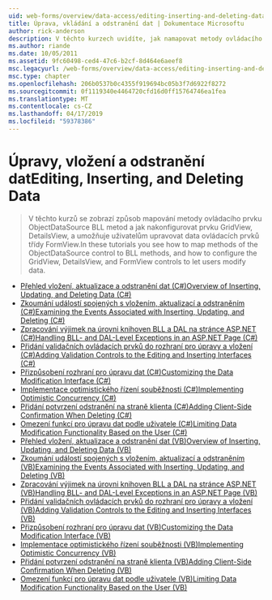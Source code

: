 ```yaml
---
uid: web-forms/overview/data-access/editing-inserting-and-deleting-data/index
title: Úprava, vkládání a odstranění dat | Dokumentace Microsoftu
author: rick-anderson
description: V těchto kurzech uvidíte, jak namapovat metody ovládacího prvku ObjectDataSource metody knihoven BLL a konfigurace ovládacího prvku GridView, DetailsView a FormView co...
ms.author: riande
ms.date: 10/05/2011
ms.assetid: 9fc60498-ced4-47c6-b2cf-8d464e6aeef8
msc.legacyurl: /web-forms/overview/data-access/editing-inserting-and-deleting-data
msc.type: chapter
ms.openlocfilehash: 206b0537b0c4355f919694bc05b3f7d6922f8272
ms.sourcegitcommit: 0f1119340e4464720cfd16d0ff15764746ea1fea
ms.translationtype: MT
ms.contentlocale: cs-CZ
ms.lasthandoff: 04/17/2019
ms.locfileid: "59378386"
---
```

# <a name="editing-inserting-and-deleting-data"></a><span data-ttu-id="37245-103">Úpravy, vložení a odstranění dat</span><span class="sxs-lookup"><span data-stu-id="37245-103">Editing, Inserting, and Deleting Data</span></span>

> <span data-ttu-id="37245-104">V těchto kurzů se zobrazí způsob mapování metody ovládacího prvku ObjectDataSource BLL metod a jak nakonfigurovat prvku GridView, DetailsView, a umožňuje uživatelům upravovat data ovládacích prvků třídy FormView.</span><span class="sxs-lookup"><span data-stu-id="37245-104">In these tutorials you see how to map methods of the ObjectDataSource control to BLL methods, and how to configure the GridView, DetailsView, and FormView controls to let users modify data.</span></span>


- [<span data-ttu-id="37245-105">Přehled vložení, aktualizace a odstranění dat (C#)</span><span class="sxs-lookup"><span data-stu-id="37245-105">Overview of Inserting, Updating, and Deleting Data (C#)</span></span>](an-overview-of-inserting-updating-and-deleting-data-cs.md)
- [<span data-ttu-id="37245-106">Zkoumání událostí spojených s vložením, aktualizací a odstraněním (C#)</span><span class="sxs-lookup"><span data-stu-id="37245-106">Examining the Events Associated with Inserting, Updating, and Deleting (C#)</span></span>](examining-the-events-associated-with-inserting-updating-and-deleting-cs.md)
- [<span data-ttu-id="37245-107">Zpracování výjimek na úrovni knihoven BLL a DAL na stránce ASP.NET (C#)</span><span class="sxs-lookup"><span data-stu-id="37245-107">Handling BLL- and DAL-Level Exceptions in an ASP.NET Page (C#)</span></span>](handling-bll-and-dal-level-exceptions-in-an-asp-net-page-cs.md)
- [<span data-ttu-id="37245-108">Přidání validačních ovládacích prvků do rozhraní pro úpravy a vložení (C#)</span><span class="sxs-lookup"><span data-stu-id="37245-108">Adding Validation Controls to the Editing and Inserting Interfaces (C#)</span></span>](adding-validation-controls-to-the-editing-and-inserting-interfaces-cs.md)
- [<span data-ttu-id="37245-109">Přizpůsobení rozhraní pro úpravu dat (C#)</span><span class="sxs-lookup"><span data-stu-id="37245-109">Customizing the Data Modification Interface (C#)</span></span>](customizing-the-data-modification-interface-cs.md)
- [<span data-ttu-id="37245-110">Implementace optimistického řízení souběžnosti (C#)</span><span class="sxs-lookup"><span data-stu-id="37245-110">Implementing Optimistic Concurrency (C#)</span></span>](implementing-optimistic-concurrency-cs.md)
- [<span data-ttu-id="37245-111">Přidání potvrzení odstranění na straně klienta (C#)</span><span class="sxs-lookup"><span data-stu-id="37245-111">Adding Client-Side Confirmation When Deleting (C#)</span></span>](adding-client-side-confirmation-when-deleting-cs.md)
- [<span data-ttu-id="37245-112">Omezení funkcí pro úpravu dat podle uživatele (C#)</span><span class="sxs-lookup"><span data-stu-id="37245-112">Limiting Data Modification Functionality Based on the User (C#)</span></span>](limiting-data-modification-functionality-based-on-the-user-cs.md)
- [<span data-ttu-id="37245-113">Přehled vložení, aktualizace a odstranění dat (VB)</span><span class="sxs-lookup"><span data-stu-id="37245-113">Overview of Inserting, Updating, and Deleting Data (VB)</span></span>](an-overview-of-inserting-updating-and-deleting-data-vb.md)
- [<span data-ttu-id="37245-114">Zkoumání událostí spojených s vložením, aktualizací a odstraněním (VB)</span><span class="sxs-lookup"><span data-stu-id="37245-114">Examining the Events Associated with Inserting, Updating, and Deleting (VB)</span></span>](examining-the-events-associated-with-inserting-updating-and-deleting-vb.md)
- [<span data-ttu-id="37245-115">Zpracování výjimek na úrovni knihoven BLL a DAL na stránce ASP.NET (VB)</span><span class="sxs-lookup"><span data-stu-id="37245-115">Handling BLL- and DAL-Level Exceptions in an ASP.NET Page (VB)</span></span>](handling-bll-and-dal-level-exceptions-in-an-asp-net-page-vb.md)
- [<span data-ttu-id="37245-116">Přidání validačních ovládacích prvků do rozhraní pro úpravy a vložení (VB)</span><span class="sxs-lookup"><span data-stu-id="37245-116">Adding Validation Controls to the Editing and Inserting Interfaces (VB)</span></span>](adding-validation-controls-to-the-editing-and-inserting-interfaces-vb.md)
- [<span data-ttu-id="37245-117">Přizpůsobení rozhraní pro úpravu dat (VB)</span><span class="sxs-lookup"><span data-stu-id="37245-117">Customizing the Data Modification Interface (VB)</span></span>](customizing-the-data-modification-interface-vb.md)
- [<span data-ttu-id="37245-118">Implementace optimistického řízení souběžnosti (VB)</span><span class="sxs-lookup"><span data-stu-id="37245-118">Implementing Optimistic Concurrency (VB)</span></span>](implementing-optimistic-concurrency-vb.md)
- [<span data-ttu-id="37245-119">Přidání potvrzení odstranění na straně klienta (VB)</span><span class="sxs-lookup"><span data-stu-id="37245-119">Adding Client-Side Confirmation When Deleting (VB)</span></span>](adding-client-side-confirmation-when-deleting-vb.md)
- [<span data-ttu-id="37245-120">Omezení funkcí pro úpravu dat podle uživatele (VB)</span><span class="sxs-lookup"><span data-stu-id="37245-120">Limiting Data Modification Functionality Based on the User (VB)</span></span>](limiting-data-modification-functionality-based-on-the-user-vb.md)
